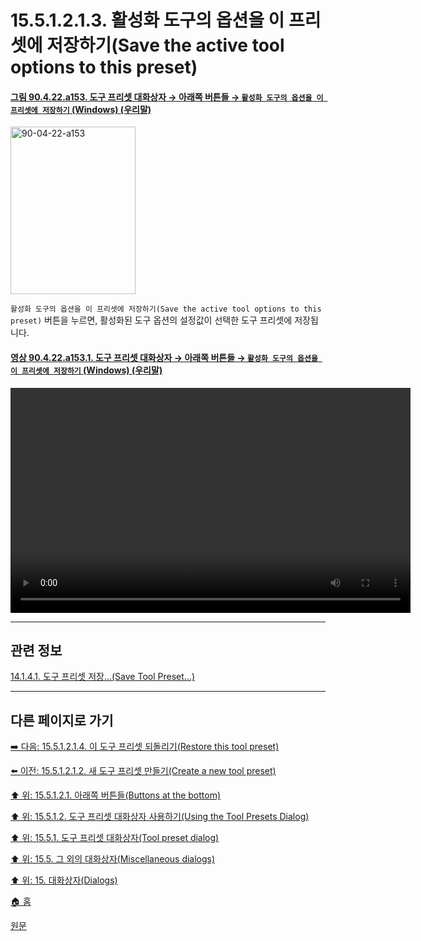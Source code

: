 # 15.5.1.2.1.3. 활성화 도구의 옵션을 이 프리셋에 저장하기(Save the active tool options to this preset)

<a id="90-04-22-a153"></a>

#### [그림 90.4.22.a153. 도구 프리셋 대화상자 → 아래쪽 버튼들 → `활성화 도구의 옵션을 이 프리셋에 저장하기` (Windows) (우리말)](./90-04-0022-tool_presets.md#90-04-22-a153)
<img width="200" height="268" alt="90-04-22-a153" src="https://github.com/user-attachments/assets/801b9814-f117-4ad5-9844-3fbd38f66b9c" />

`활성화 도구의 옵션을 이 프리셋에 저장하기(Save the active tool options to this preset)` 버튼을 누르면, 활성화된 도구 옵션의 설정값이 선택한 도구 프리셋에 저장됩니다.

<a id="90-04-22-a153-01"></a>

#### [영상 90.4.22.a153.1. 도구 프리셋 대화상자 → 아래쪽 버튼들 → `활성화 도구의 옵션을 이 프리셋에 저장하기` (Windows) (우리말)](./90-04-0022-tool_presets.md#90-04-22-a153-01)
<video controls="controls" width="640" height="360" src="https://github.com/user-attachments/assets/def3a36d-9fb7-46d5-bc0f-9e3dc52238ab"></video>

***

## 관련 정보

[14.1.4.1. 도구 프리셋 저장...(Save Tool Preset...)](./14-01-04-01-save_tool_preset.md)

***

## 다른 페이지로 가기

[➡️ 다음: 15.5.1.2.1.4. 이 도구 프리셋 되돌리기(Restore this tool preset)](./15-05-01-02-01-04-restore_this_tool_preset.md)

[⬅️ 이전: 15.5.1.2.1.2. 새 도구 프리셋 만들기(Create a new tool preset)](./15-05-01-02-01-02-create_a_new_tool_preset.md)

[⬆️ 위: 15.5.1.2.1. 아래쪽 버튼들(Buttons at the bottom)](./15-05-01-02-01-00-buttons_at_the_bottom.md)

[⬆️ 위: 15.5.1.2. 도구 프리셋 대화상자 사용하기(Using the Tool Presets Dialog)](./15-05-01-02-00-using_the_tool_preset_dialog.md)

[⬆️ 위: 15.5.1. 도구 프리셋 대화상자(Tool preset dialog)](./15-05-01-00-tool-preset-dialog.md)

[⬆️ 위: 15.5. 그 외의 대화상자(Miscellaneous dialogs)](./15-05-00-miscellaneous-dialogs.md)

[⬆️ 위: 15. 대화상자(Dialogs)](./15-00-dialogs.md)

[🏠 홈](./00-home.md)

[원문](https://docs.gimp.org/2.10/ko/gimp-dialogs-misc.html#idm21537)